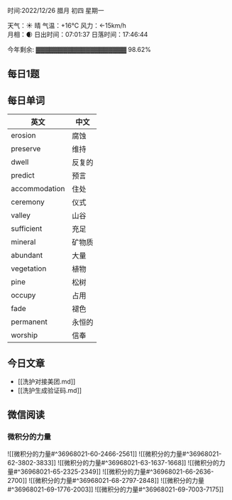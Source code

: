 时间:2022/12/26 腊月 初四 星期一

天气：☀️   晴 气温：+16°C 风力：←15km/h  
月相：🌒 日出时间：07:01:37 日落时间：17:46:44

今年剩余: ▓▓▓▓▓▓▓▓▓▓▓▓▓▓▓▓▓▓▓▓ 98.62%


## 每日1题




## 每日单词

| 英文          | 中文   |
| ------------- | ------ |
| erosion       | 腐蚀   |
| preserve      | 维持   |
| dwell         | 反复的 |
| predict       | 预言   |
| accommodation | 住处   |
| ceremony      | 仪式   |
| valley        | 山谷   |
| sufficient    | 充足   |
| mineral       | 矿物质 |
| abundant      | 大量   |
| vegetation    | 植物   |
| pine          | 松树   |
| occupy        | 占用   |
| fade          | 褪色   |
| permanent     | 永恒的 |
| worship       | 信奉   |




## 今日文章


- [[洗护对接美团.md]]
- [[洗护生成验证码.md]]

## 微信阅读

<!-- start of weread -->

### 微积分的力量
![[微积分的力量#^36968021-60-2466-2561]]
![[微积分的力量#^36968021-62-3802-3833]]
![[微积分的力量#^36968021-63-1637-1668]]
![[微积分的力量#^36968021-65-2325-2349]]
![[微积分的力量#^36968021-66-2636-2700]]
![[微积分的力量#^36968021-68-2797-2848]]
![[微积分的力量#^36968021-69-1776-2003]]
![[微积分的力量#^36968021-69-7003-7175]]

<!-- end of weread -->
